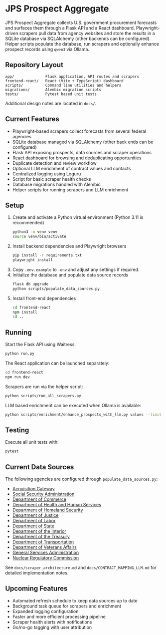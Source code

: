 # JPS Prospect Aggregate

JPS Prospect Aggregate collects U.S. government procurement forecasts and surfaces them through a Flask API and a React dashboard. Playwright-driven scrapers pull data from agency websites and store the results in a SQLite database via SQLAlchemy (other backends can be configured). Helper scripts populate the database, run scrapers and optionally enhance prospect records using `qwen3` via Ollama.

## Repository Layout

```
app/              Flask application, API routes and scrapers
frontend-react/   React (Vite + TypeScript) dashboard
scripts/          Command line utilities and helpers
migrations/       Alembic migration scripts
tests/            Pytest based unit tests
```

Additional design notes are located in `docs/`.

## Current Features

- Playwright-based scrapers collect forecasts from several federal agencies
- SQLite database managed via SQLAlchemy (other back ends can be configured)
- Flask API exposing prospects, data sources and scraper operations
- React dashboard for browsing and deduplicating opportunities
- Duplicate detection and review workflow
- Optional LLM enrichment of contract values and contacts
- Centralized logging using Loguru
- Script for basic scraper health checks
- Database migrations handled with Alembic
- Helper scripts for running scrapers and LLM enrichment

## Setup

1. Create and activate a Python virtual environment (Python 3.11 is recommended)
   ```bash
   python3 -m venv venv
   source venv/bin/activate
   ```
2. Install backend dependencies and Playwright browsers
   ```bash
   pip install -r requirements.txt
   playwright install
   ```
3. Copy `.env.example` to `.env` and adjust any settings if required.
4. Initialize the database and populate data source records
   ```bash
   flask db upgrade
   python scripts/populate_data_sources.py
   ```
5. Install front-end dependencies
   ```bash
   cd frontend-react
   npm install
   cd ..
   ```

## Running

Start the Flask API using Waitress:
```bash
python run.py
```
The React application can be launched separately:
```bash
cd frontend-react
npm run dev
```
Scrapers are run via the helper script:
```bash
python scripts/run_all_scrapers.py
```
LLM based enrichment can be executed when Ollama is available:
```bash
python scripts/enrichment/enhance_prospects_with_llm.py values --limit 100
```

## Testing

Execute all unit tests with:
```bash
pytest
```

## Current Data Sources

The following agencies are configured through `populate_data_sources.py`:
- [Acquisition Gateway](https://acquisitiongateway.gov/forecast)
- [Social Security Administration](https://www.ssa.gov/oag/business/forecast.html)
- [Department of Commerce](https://www.commerce.gov/oam/industry/procurement-forecasts)
- [Department of Health and Human Services](https://osdbu.hhs.gov/industry/opportunity-forecast)
- [Department of Homeland Security](https://apfs-cloud.dhs.gov/forecast)
- [Department of Justice](https://www.justice.gov/jmd/doj-forecast-contracting-opportunities)
- [Department of Labor](https://acquisitiongateway.gov/forecast)
- [Department of State](https://www.state.gov/procurement-forecast)
- [Department of the Interior](https://acquisitiongateway.gov/forecast)
- [Department of the Treasury](https://osdbu.forecast.treasury.gov)
- [Department of Transportation](https://www.transportation.gov/osdbu/procurement-assistance/summary-forecast)
- [Department of Veterans Affairs](https://acquisitiongateway.gov/forecast)
- [General Services Administration](https://acquisitiongateway.gov/forecast)
- [Nuclear Regulatory Commission](https://acquisitiongateway.gov/forecast)

See `docs/scraper_architecture.md` and `docs/CONTRACT_MAPPING_LLM.md` for detailed implementation notes.

## Upcoming Features

- Automated refresh schedule to keep data sources up to date
- Background task queue for scrapers and enrichment
- Expanded logging configuration
- Faster and more efficient processing pipeline
- Scraper health alerts with notifications
- Go/no-go tagging with user attribution
